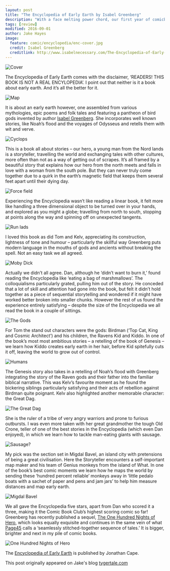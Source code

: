 ```yaml
---
layout: post
title: "The Encyclopedia of Early Earth by Isabel Greenberg"
description: "With a face melting power chord, our first year of comicbooks is wrapped up by Sing No Evil"
tags: [review]
modified: 2016-09-01
author: Jake Hayes
image:
  feature: comic/encyclopedia/enc-cover.jpg
  credit: Isabel Greenberg
  creditlink: http://www.isabelnecessary.com/The-Encyclopedia-of-Early-Earth
---
```


![Cover]({{site.url}}/images/comic/encyclopedia/enc-cover-628x892.jpg)

The Encyclopedia of Early Earth comes with the disclaimer, ‘READERS! THIS BOOK IS NOT A REAL ENCYLOPEDIA’. I point out that neither is it a book about early earth. And it’s all the better for it.

![Map]({{site.url}}/images/comic/encyclopedia/img_20161009_0018.jpg)

It is about an early earth however, one assembled from various mythologies, epic poems and folk tales and featuring a pantheon of bird gods invented by author [Isabel Greenberg](http://isabelnecessary.com). She incorporates well known stories, like Noah’s flood and the voyages of Odysseus and retells them with wit and verve.

![Cyclops]({{site.url}}/images/comic/encyclopedia/img_20161009_00041.jpg)

This is a book all about stories – our hero, a young man from the Nord lands is a storyteller, travelling the world and exchanging tales with other cultures, more often than not as a way of getting out of scrapes. It’s all framed by a beautiful story that explains how our hero from the north meets and falls in love with a woman from the south pole. But they can never truly come together due to a quirk in the earth’s magnetic field that keeps them several feet apart until their dying day.

![Force field]({{site.url}}/images/comic/encyclopedia/img_20161009_0017.jpg)

Experiencing the Encyclopedia wasn’t like reading a linear book, it felt more like handling a three dimensional object to be turned over in your hands, and explored as you might a globe; travelling from north to south, stopping at points along the way and spinning off on unexpected tangents.

![Run lads]({{site.url}}/images/comic/encyclopedia/img_20161009_0010.jpg)

I loved this book as did Tom and Kelv, appreciating its construction, lightness of tone and humour – particularly the skillful way Greenberg puts modern language in the mouths of gods and ancients without breaking the spell. Not an easy task we all agreed.

![Moby Dick]({{site.url}}/images/comic/encyclopedia/img_20161009_0016.jpg)

Actually we didn’t all agree. Dan, although he ‘didn’t want to burn it,’ found reading the Encyclopedia like ‘eating a bag of marshmallows’. The colloquialisms particularly grated, pulling him out of the story. He conceded that a lot of skill and attention had gone into the book, but felt it didn’t hold together as a piece of sequential storytelling and wondered if it might have worked better broken into smaller chunks. However the rest of us found the experience entirely satisfying – despite the size of the Encyclopedia we all read the book in a couple of sittings.

![The Gods]({{site.url}}/images/comic/encyclopedia/img_20161009_00031.jpg)

For Tom the stand out characters were the gods: Birdman (‘Top Cat, King and Cosmic Architect’) and his children, the Ravens Kid and Kiddo. In one of the book’s most most ambitious stories – a retelling of the book of Genesis – we learn how Kiddo creates early earth in her hair, before Kid spitefully cuts it off, leaving the world to grow out of control.

![Humans]({{site.url}}/images/comic/encyclopedia/img_20161009_0014.jpg)

The Genesis story also takes in a retelling of Noah’s flood with Greenberg integrating the story of the Raven gods and their father into the familiar biblical narrative. This was Kelv’s favourite moment as he found the bickering siblings particularly satisfying and their acts of rebellion against Birdman quite poignant. Kelv also highlighted another memorable character: the Great Dag.

![The Great Dag]({{site.url}}/images/comic/encyclopedia/img_20161009_0011.jpg)

She is the ruler of a tribe of very angry warriors and prone to furious outbursts. I was even more taken with her great grandmother the tough Old Crone, teller of one of the best stories in the Encyclopedia (which even Dan enjoyed), in which we learn how to tackle man-eating giants with sausage.

![Sausage?]({{site.url}}/images/comic/encyclopedia/img_20161009_0008.jpg)

My pick was the section set in Migdal Bavel, an island city with pretensions of being a great civilisation. Here the Storyteller encounters a self-important map maker and his team of Genius monkeys from the island of What. In one of the book’s best comic moments we learn how he maps the world by sending these ‘hundred percent reliable’ monkeys away in ‘little pedalo boats with a sachet of paper and pens and jam jars’ to help him measure distances and map early earth.

![Migdal Bavel]({{site.url}}/images/comic/encyclopedia/img_20161009_0012.jpg)

We all gave the Encyclopedia five stars, apart from Dan who scored it a three, making it the Comic Book Club’s highest scoring comic so far! Greenberg has recently published a sequel, [The One Hundred Nights of Hero](https://www.penguin.co.uk/books/1101472/the-one-hundred-nights-of-hero/), which looks equally exquisite and continues in the same vein of what [Page45](http://www.page45.com/world/2016/09/page-45-comic-graphic-novel-reviews-september-2016-week-one/) calls a ‘seamlessly stitched-together sequence of tales.’ It is bigger, brighter and next in my pile of comic books.

![One Hundred Nights of Hero]({{site.url}}/images/comic/encyclopedia/one-hundred-nights-of-hero-0.jpg)

The [Encyclopedia of Early Earth](http://www.hive.co.uk/Product/Isabel-Greenberg/The-Encyclopedia-of-Early-Earth/15136755) is published by Jonathan Cape.

This post originally appeared on Jake's blog [tygertale.com](https://tygertale.com/2016/10/09/the-encyclopedia-of-early-earth-by-isabel-greenberg/)
